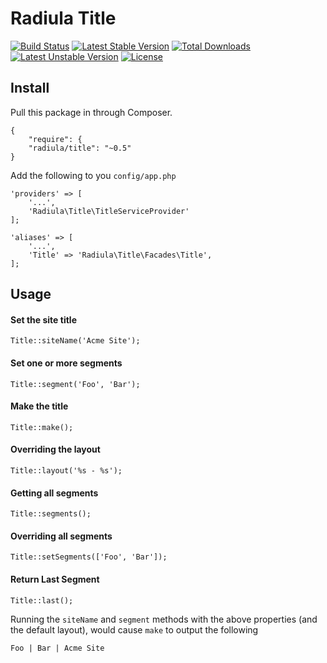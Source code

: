 # Radiula Title

[![Build Status](https://travis-ci.org/radiula/title.svg)](https://travis-ci.org/radiula/title)
[![Latest Stable Version](https://poser.pugx.org/radiula/title/v/stable.svg)](https://packagist.org/packages/radiula/title)
[![Total Downloads](https://poser.pugx.org/radiula/title/downloads.svg)](https://packagist.org/packages/radiula/title)
[![Latest Unstable Version](https://poser.pugx.org/radiula/title/v/unstable.svg)](https://packagist.org/packages/radiula/title) [![License](https://poser.pugx.org/radiula/title/license.svg)](https://packagist.org/packages/radiula/title)

## Install

Pull this package in through Composer.

    {
        "require": {
        "radiula/title": "~0.5"
    }



Add the following to you `config/app.php`

    'providers' => [
        '...',
        'Radiula\Title\TitleServiceProvider'
    ];

    'aliases' => [
        '...',
        'Title' => 'Radiula\Title\Facades\Title',
    ];


## Usage
#### Set the site title

    Title::siteName('Acme Site');

#### Set one or more segments

    Title::segment('Foo', 'Bar');
     
#### Make the title

    Title::make();

#### Overriding the layout

    Title::layout('%s - %s');

#### Getting all segments

    Title::segments();

#### Overriding all segments

    Title::setSegments(['Foo', 'Bar']);

#### Return Last Segment

    Title::last();   

Running the `siteName` and `segment` methods with the above properties (and the default layout), would cause `make` to output the following

    Foo | Bar | Acme Site
